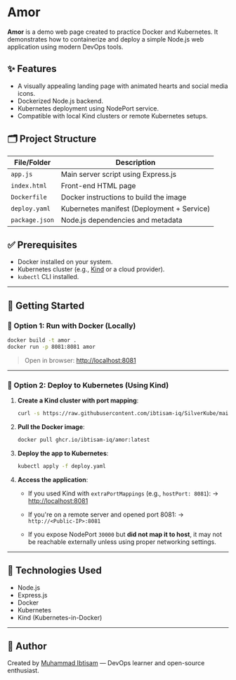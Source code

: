 # Amor

**Amor** is a demo web page created to practice Docker and Kubernetes. It demonstrates how to containerize and deploy a simple Node.js web application using modern DevOps tools.

## ✨ Features

* A visually appealing landing page with animated hearts and social media icons.
* Dockerized Node.js backend.
* Kubernetes deployment using NodePort service.
* Compatible with local Kind clusters or remote Kubernetes setups.

## 🗂️ Project Structure

| File/Folder    | Description                                |
| -------------- | ------------------------------------------ |
| `app.js`       | Main server script using Express.js        |
| `index.html`   | Front-end HTML page                        |
| `Dockerfile`   | Docker instructions to build the image     |
| `deploy.yaml`  | Kubernetes manifest (Deployment + Service) |
| `package.json` | Node.js dependencies and metadata          |

## ✅ Prerequisites

* Docker installed on your system.
* Kubernetes cluster (e.g., [Kind](https://kind.sigs.k8s.io/) or a cloud provider).
* `kubectl` CLI installed.

---

## 🚀 Getting Started

### 🔹 Option 1: Run with Docker (Locally)

```bash
docker build -t amor .
docker run -p 8081:8081 amor
```

> Open in browser: [http://localhost:8081](http://localhost:8081)

---

### 🔹 Option 2: Deploy to Kubernetes (Using Kind)

1. **Create a Kind cluster with port mapping**:

   ```bash
   curl -s https://raw.githubusercontent.com/ibtisam-iq/SilverKube/main/kind-config-file.yaml | kind create cluster --config -
   ```

2. **Pull the Docker image**:

   ```bash
   docker pull ghcr.io/ibtisam-iq/amor:latest
   ```

3. **Deploy the app to Kubernetes**:

   ```bash
   kubectl apply -f deploy.yaml
   ```

4. **Access the application**:

   * If you used Kind with `extraPortMappings` (e.g., `hostPort: 8081`):
     → [http://localhost:8081](http://localhost:8081)

   * If you're on a remote server and opened port 8081:
     → `http://<Public-IP>:8081`

   * If you expose NodePort `30000` but **did not map it to host**, it may not be reachable externally unless using proper networking settings.

---

## 🧰 Technologies Used

* Node.js
* Express.js
* Docker
* Kubernetes
* Kind (Kubernetes-in-Docker)

---

## 👤 Author

Created by [Muhammad Ibtisam](https://linkedin.com/in/ibtisam-iq) — DevOps learner and open-source enthusiast.

